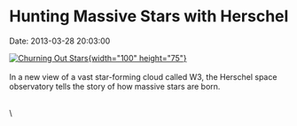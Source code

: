Hunting Massive Stars with Herschel
===================================

Date: 2013-03-28 20:03:00

[![Churning Out
Stars](http://www.jpl.nasa.gov/images/herschel/20130328/pia16881-th.jpg){width="100"
height="75"}](http://www.jpl.nasa.gov/news/news.cfm?release=2013-118&rn=news.xml&rst=3748)\
\
In a new view of a vast star-forming cloud called W3, the Herschel space
observatory tells the story of how massive stars are born.

\
\

